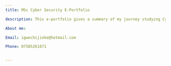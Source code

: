 ```yaml
---
title: MSc Cyber Security E-Portfolio

description: This e-portfolio gives a summary of my journey studying Cyber Security in the University of Essex

About me: 

Email: igwechijioke@hotmail.com

Phone: 07585261671


---
```


